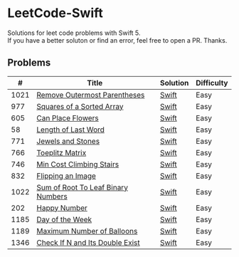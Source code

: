# LeetCode-Swift
Solutions for leet code problems with Swift 5.  
If you have a better soluton or find an error, feel free to open a PR. Thanks.  

## Problems

| # | Title | Solution | Difficulty |
|---| ----- | -------- | ---------- |
|1021|[Remove Outermost Parentheses](https://leetcode.com/problems/remove-outermost-parentheses/) | [Swift](https://github.com/Sajjad-Zafar/LeetCode-Swift/blob/main/1021.%20Remove%20Outermost%20Parentheses.playground/Contents.swift)|Easy|
|977|[Squares of a Sorted Array](https://leetcode.com/problems/squares-of-a-sorted-array/) | [Swift](https://github.com/Sajjad-Zafar/LeetCode-Swift/blob/main/977.%20Squares%20of%20a%20Sorted%20Array.playground/Contents.swift)|Easy|
|605|[Can Place Flowers](https://leetcode.com/problems/can-place-flowers/) | [Swift](https://github.com/Sajjad-Zafar/LeetCode-Swift/blob/main/605.%20Can%20Place%20Flowers.playground/Contents.swift)|Easy|
|58|[Length of Last Word](https://leetcode.com/problems/length-of-last-word/) | [Swift](https://github.com/Sajjad-Zafar/LeetCode-Swift/blob/main/58.%20Length%20of%20Last%20Word.playground/Contents.swift)|Easy|
|771|[Jewels and Stones](https://leetcode.com/problems/jewels-and-stones/) | [Swift](https://github.com/Sajjad-Zafar/LeetCode-Swift/blob/main/771.%20Jewels%20and%20Stones.playground/Contents.swift)|Easy|
|766|[Toeplitz Matrix](https://leetcode.com/problems/toeplitz-matrix/) | [Swift](https://github.com/Sajjad-Zafar/LeetCode-Swift/blob/main/766.%20Toeplitz%20Matrix.playground/Contents.swift)|Easy|
|746|[Min Cost Climbing Stairs](https://leetcode.com/problems/min-cost-climbing-stairs/) | [Swift](https://github.com/Sajjad-Zafar/LeetCode-Swift/blob/main/746.%20Min%20Cost%20Climbing%20Stairs.playground/Contents.swift)|Easy|
|832|[Flipping an Image](https://leetcode.com/problems/flipping-an-image/) | [Swift](https://github.com/Sajjad-Zafar/LeetCode-Swift/blob/main/832.%20Flipping%20an%20Image.playground/Contents.swift)|Easy|
|1022|[Sum of Root To Leaf Binary Numbers](https://leetcode.com/problems/sum-of-root-to-leaf-binary-numbers/) | [Swift](https://github.com/Sajjad-Zafar/LeetCode-Swift/blob/main/832.%20Sum%20of%20Root%20To%20Leaf%20Binary%20Numbers.playground/Contents.swift)|Easy|
|202|[Happy Number](https://leetcode.com/problems/happy-number/) | [Swift](https://github.com/Sajjad-Zafar/LeetCode-Swift/blob/main/202.%20Happy%20Number.playground/Contents.swift)|Easy|
|1185|[Day of the Week](https://leetcode.com/problems/day-of-the-week/) | [Swift](https://github.com/Sajjad-Zafar/LeetCode-Swift/blob/main/1185.%20Day%20of%20the%20Week.playground/Contents.swift)|Easy|
|1189|[Maximum Number of Balloons](https://leetcode.com/problems/maximum-number-of-balloons/) | [Swift](https://github.com/Sajjad-Zafar/LeetCode-Swift/blob/main/1189.%20Maximum%20Number%20of%20Balloons.playground/Contents.swift)|Easy|
|1346|[Check If N and Its Double Exist](https://leetcode.com/problems/check-if-n-and-its-double-exist/) | [Swift](https://github.com/Sajjad-Zafar/LeetCode-Swift/blob/main/1346.%20Check%20If%20N%20and%20Its%20Double%20Exist.playground/Contents.swift)|Easy|